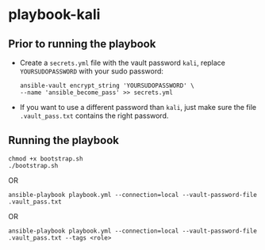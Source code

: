 # playbook-kali

## Prior to running the playbook

* Create a `secrets.yml` file with the vault password `kali`, replace `YOURSUDOPASSWORD` with your sudo password:
  
  ```
  ansible-vault encrypt_string 'YOURSUDOPASSWORD' \
  --name 'ansible_become_pass' >> secrets.yml
  ```

* If you want to use a different password than `kali`, just make sure the file `.vault_pass.txt` contains the right password.

## Running the playbook

```
chmod +x bootstrap.sh
./bootstrap.sh
```

OR

`ansible-playbook playbook.yml --connection=local --vault-password-file .vault_pass.txt`

OR

`ansible-playbook playbook.yml --connection=local --vault-password-file .vault_pass.txt --tags <role>`